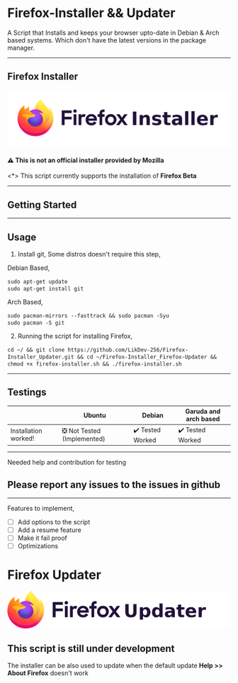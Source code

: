 # Firefox-Installer && Updater
A Script that Installs and keeps your browser upto-date in Debian & Arch based systems. Which don't have the latest versions in the package manager.

---

## Firefox Installer
![Firefox installer script](https://github.com/LikDev-256/Firefox-Installer_Firefox-Updater/blob/main/Logos/firefox-installer.png)

#### ⚠️ This is not an official installer provided by Mozilla 

<*> This script currently supports the installation of **Firefox Beta**

---
## Getting Started
---
## Usage

1. Install git, Some distros doesn't require this step,

Debian Based,
```
sudo apt-get update
sudo apt-get install git
```
Arch Based,
```
sudo pacman-mirrors --fasttrack && sudo pacman -Syu
sudo pacman -S git
```

2. Running the script for installing Firefox,
```
cd ~/ && git clone https://github.com/LikDev-256/Firefox-Installer_Updater.git && cd ~/Firefox-Installer_Firefox-Updater && chmod +x firefox-installer.sh && ./firefox-installer.sh
```
---

## Testings

<table>
<thead>
<tr>
<th></th>
<th>Ubuntu</th>
<th>Debian</th>
<th>Garuda and arch based</th>
</tr>
</thead>
<tbody>
<tr>
<td>Installation worked!</td>
<td> ❎ Not Tested (Implemented)</td>
<td> ✔️ Tested Worked </td>
<td> ✔️ Tested Worked </td>
</tbody>
</table>

---
Needed help and contribution for testing
## **Please report any issues to the issues in github**
---------------------------------------------------------

Features to implement,
- [ ] Add options to the script
- [ ] Add a resume feature
- [ ] Make it fail proof
- [ ] Optimizations

# Firefox Updater

![Firefox updater script](https://github.com/LikDev-256/Firefox-Installer_Firefox-Updater/blob/main/Logos/firefox-updater.png)

## This script is still under development

The installer can be also used to update when the default update **Help >> About Firefox** doesn't work
